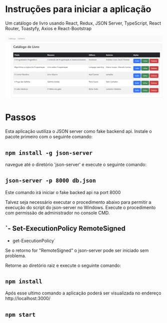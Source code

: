 # Instruções para iniciar a aplicação

Um catálogo de livro usando React, Redux, JSON Server, TypeScript, React Router, Toastyfy, Axios e React-Bootstrap

![alt text](Tela.png)

# Passos 

Esta aplicação uutiliza o JSON server como fake backend api. Instale o pacote primeiro com o seguinte comando:

## `npm install -g json-server`

navegue até o diretório 'json-server' e execute o seguinte comando:

## `json-server -p 8000 db.json`

Este comando irá iniciar o fake backed api na port 8000

Talvez seja necessário executar o procedimento abaixo para permitir a execução do script do json-server no Windows. Execute o procedimento com permissão de administrador no console CMD.

## `- Set-ExecutionPolicy RemoteSigned
- get-ExecutionPolicy`

Se o retorno for "RemoteSigned" o json-server pode ser iniciado sem problema.

Retorne ao diretório raiz e execute o seguinte comando:

## `npm install`

Após esse ultimo comando a aplicação poderá ser visualizada no endereço http://localhost:3000/

## `npm start`

